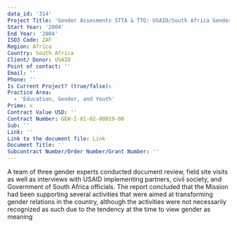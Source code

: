 ```yaml
---
data_id: '314'
Project Title: 'Gender Assesments STTA & TTO: USAID/South Africa Gender Assessment (TDY 37)'
Start Year: '2004'
End Year: '2004'
ISO3 Code: ZAF
Region: Africa
Country: South Africa
Client/ Donor: USAID
Point of contact: ''
Email: ''
Phone: ''
Is Current Project? (true/false): 
Practice Area:
  - 'Education, Gender, and Youth'
Prime: x
Contract Value USD: ''
Contract Number: GEW-I-01-02-00019-00
Sub: ''
Link: ''
Link to the document file: Link
Document Title: ''
Subcontract Number/Order Number/Grant Number: ''
---
```


A team of three gender experts conducted document review, field site visits as well as interviews with USAID implementing partners, civil society, and Government of South Africa officials. The report concluded that the Mission had been supporting several activities that were aimed at transforming gender relations in the country, although the activities were not necessarily recognized as such due to the tendency at the time to view gender as meaning